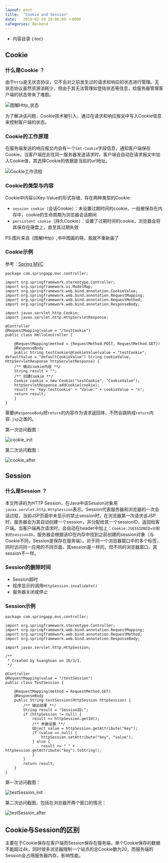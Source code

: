 ```yaml
---
layout: post
title:  "Cookie and Session"
date:   2016-02-29 20:06:00 ＋8000
categories: Backend
---
```

* 内容目录
{:toc}


## Cookie

### 什么是Cookie ？

由于`http`是无状态协议，它不会对之前发生过的请求和响应的状态进行管理。无状态协议虽然资源消耗少，但由于其无法管理如登陆状态等信息，给服务器管理客户端的状态带来了难题。

![图解Http_状态]({{site.baseurl}}/pics/http.png)

为了解决该问题，Cookie技术被引入，通过在请求和响应报文中写入Cookie信息来控制客户端的状态。

### Cookie的工作原理

在服务端发送的响应报文内会有一个`Set-Cookie`字段信息，通知客户端保存Cookie。当客户端在此往同一服务器发送请求时，客户端会自动在请求报文中加入Cookie值，其选择Cookie的依据是当前的url地址。

![Cookie工作流程]({{site.baseurl}}/pics/http_process.png)

### Cookie的类型与内容

Cookie中内容以Key-Value的形式存储，存在两种类型的Cookie:

+ `session cookie`（会话Cookie）：未设置过期时间的cookie，一般被保存在内存中，cookie的生命周期为浏览器会话期间
+ `persistent cookie`（持久Cookie）：设置了过期时间的cookie，浏览器会将其保存在硬盘上，直至其过期失效

PS:图片来自《图解Http》,书中图画的萌，我就不重新画了

### Cookie示例

参考：[Spring MVC](http://www.importnew.com/15141.html)

	package com.springapp.mvc.controller;

	import org.springframework.stereotype.Controller;
	import org.springframework.ui.ModelMap;
	import org.springframework.web.bind.annotation.CookieValue;
	import org.springframework.web.bind.annotation.RequestMapping;
	import org.springframework.web.bind.annotation.RequestMethod;
	import org.springframework.web.bind.annotation.ResponseBody;

	import javax.servlet.http.Cookie;
	import javax.servlet.http.HttpServletResponse;

	@Controller
	@RequestMapping(value = "/testCookie")
	public class HelloController {

    	@RequestMapping(method = {RequestMethod.POST, RequestMethod.GET})
    	@ResponseBody
    	public String testCookie(@CookieValue(value = "testCookie", defaultValue = "defaultCookieValue") String cookieValue, HttpServletResponse httpServletResponse) {
    	/** 输出cookie内容 **/
    	String result = "";
    	/** 创建Cookie **/
    	Cookie cookie = new Cookie("testCookie", "CookieValue");
    	httpServletResponse.addCookie(cookie);
    	result += "Key:testCookie" + "Value:" + cookieValue + "n";
    	return result;
    	}
    }

需要`@ResponseBody`把`return`的内容作为请求返回体，不然会跳转成`return`内容`.jsp`之类的。

第一次访问截图：

![cookie_init]({{site.baseurl}}/pics/cookie_init.png)

第二次访问截图：

![cookie_after]({{site.baseurl}}/pics/cookie_after.png)

## Session

### 什么是Session ？

本文所讲的为HTTP Session，在Java中该Session对象用`javax.servlet.http.HttpSession`表示。Session代表服务器和浏览器的一次会话过程，当如JSP页面中未显示的禁止session时，在浏览器第一次请求该JSP时，服务器会为其自动创建一个session，并分配给其一个sessionID，返回给客户端。当客户端再次请求时，会自动在header中加上：`Cookie:JSESSIONID=分配到的sessionID`，服务器会根据该ID在内存中找到之前创建的session对象（与Cookie不同，Session是保存在服务端）。对于同一个浏览器窗口中的多个标签，同时访问同一应用的不同页面，其session是一样的，但不同的浏览器窗口，其session不一样。

### Session的删除时间
+ Session超时
+ 程序显示的调用`HttpSession.invalidate()`
+ 服务器关闭或停止

### Session示例

	package com.springapp.mvc.controller;

	import org.springframework.stereotype.Controller;
	import org.springframework.web.bind.annotation.RequestMapping;
	import org.springframework.web.bind.annotation.RequestMethod;
	import org.springframework.web.bind.annotation.ResponseBody;

	import javax.servlet.http.HttpSession;

	/**
	 * Created by huanghuan on 16/3/1.
	 */

	@Controller
	@RequestMapping(value = "/testSession")
	public class TestSession {

	    @RequestMapping(method = RequestMethod.GET)
	    @ResponseBody
	    public String testSession(HttpSession httpSession) {
	        /** 输出结果 **/
	        String result = "SessionID:";
	        if (httpSession != null) {
	            result += httpSession.getId();
	            /** 参数设置 **/
	            Object value = httpSession.getAttribute("key");
	            if (value == null) {
	                httpSession.setAttribute("key", "value");
	            } else {
	                result += " " + httpSession.getAttribute("key").toString();
	            }
	        }
	        return result;
	    }
	}

第一次访问截图：

![testSession_init]({{site.baseurl}}/pics/testSession_init.png)

第二次访问截图，包括在浏览器开两个窗口的情况：

![testSession_after]({{site.baseurl}}/pics/testSession_after.png)

## Cookie与Session的区别

主要在于Cookie保存在客户端而Session保存在服务端，单个Cookie保存的数据不能超过4k，同时很多浏览器限制一个站点的总Cookie数为20，而服务端的Session会占用服务器内存，影响性能。
